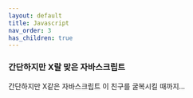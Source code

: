 ```yaml
---
layout: default
title: Javascript
nav_order: 3
has_children: true
---
```


### 간단하지만 X랄 맞은 자바스크립트

간단하지만 X같은 자바스크립트 이 친구를 굴복시킬 때까지...

